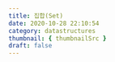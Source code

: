 ```yaml
---
title: 집합(Set)
date: 2020-10-28 22:10:54
category: datastructures
thumbnail: { thumbnailSrc }
draft: false
---
```


